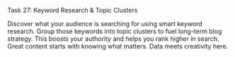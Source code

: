 Task 27: Keyword Research & Topic Clusters

Discover what your audience is searching for using smart keyword research. Group those keywords into topic clusters to fuel long-term blog strategy. This boosts your authority and helps you rank higher in search. Great content starts with knowing what matters. Data meets creativity here.